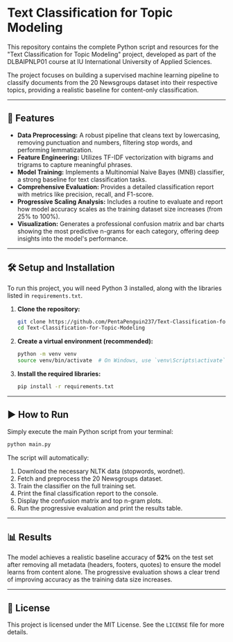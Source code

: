 # Text Classification for Topic Modeling

This repository contains the complete Python script and resources for the "Text Classification for Topic Modeling" project, developed as part of the DLBAIPNLP01 course at IU International University of Applied Sciences.

The project focuses on building a supervised machine learning pipeline to classify documents from the 20 Newsgroups dataset into their respective topics, providing a realistic baseline for content-only classification.

---

## 🚀 Features

- **Data Preprocessing:** A robust pipeline that cleans text by lowercasing, removing punctuation and numbers, filtering stop words, and performing lemmatization.
- **Feature Engineering:** Utilizes TF-IDF vectorization with bigrams and trigrams to capture meaningful phrases.
- **Model Training:** Implements a Multinomial Naive Bayes (MNB) classifier, a strong baseline for text classification tasks.
- **Comprehensive Evaluation:** Provides a detailed classification report with metrics like precision, recall, and F1-score.
- **Progressive Scaling Analysis:** Includes a routine to evaluate and report how model accuracy scales as the training dataset size increases (from 25% to 100%).
- **Visualization:** Generates a professional confusion matrix and bar charts showing the most predictive n-grams for each category, offering deep insights into the model's performance.

---

## 🛠️ Setup and Installation

To run this project, you will need Python 3 installed, along with the libraries listed in `requirements.txt`.

1.  **Clone the repository:**
    ```bash
    git clone https://github.com/PentaPenguin237/Text-Classification-for-Topic-Modeling.git
    cd Text-Classification-for-Topic-Modeling
    ```

2.  **Create a virtual environment (recommended):**
    ```bash
    python -m venv venv
    source venv/bin/activate  # On Windows, use `venv\Scripts\activate`
    ```

3.  **Install the required libraries:**
    ```bash
    pip install -r requirements.txt
    ```

---

## ▶️ How to Run

Simply execute the main Python script from your terminal:

```bash
python main.py
```

The script will automatically:
1.  Download the necessary NLTK data (stopwords, wordnet).
2.  Fetch and preprocess the 20 Newsgroups dataset.
3.  Train the classifier on the full training set.
4.  Print the final classification report to the console.
5.  Display the confusion matrix and top n-gram plots.
6.  Run the progressive evaluation and print the results table.

---

## 📊 Results

The model achieves a realistic baseline accuracy of **52%** on the test set after removing all metadata (headers, footers, quotes) to ensure the model learns from content alone. The progressive evaluation shows a clear trend of improving accuracy as the training data size increases.

---

## 📜 License

This project is licensed under the MIT License. See the `LICENSE` file for more details.
